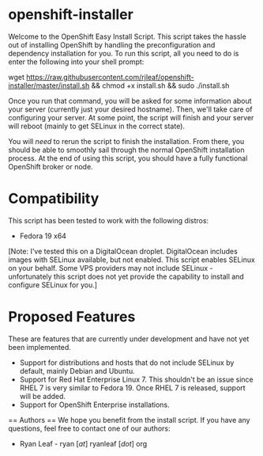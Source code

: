 openshift-installer
===================
Welcome to the OpenShift Easy Install Script. This script takes the hassle out of installing OpenShift by handling the preconfiguration and dependency installation for you. To run this script, all you need to do is enter the following into your shell prompt:

wget https://raw.githubusercontent.com/rjleaf/openshift-installer/master/install.sh && chmod +x install.sh && sudo ./install.sh

Once you run that command, you will be asked for some information about your server (currently just your desired hostname). Then, we'll take care of configuring your server. At some point, the script will finish and your server will reboot (mainly to get SELinux in the correct state).

You will _need_ to rerun the script to finish the installation. From there, you should be able to smoothly sail through the normal OpenShift installation process. At the end of using this script, you should have a fully functional OpenShift broker or node.

# Compatibility #
This script has been tested to work with the following distros:
  - Fedora 19 x64

[Note: I've tested this on a DigitalOcean droplet. DigitalOcean includes images with SELinux available, but not enabled. This script enables SELinux on your behalf. Some VPS providers may not include SELinux - unfortunately this script does not yet provide the capability to install and configure SELinux for you.]


# Proposed Features #
These are features that are currently under development and have not yet been implemented.
  - Support for distributions and hosts that do not include SELinux by default, mainly Debian and Ubuntu.
  - Support for Red Hat Enterprise Linux 7. This shouldn't be an issue since RHEL 7 is very similar to Fedora 19. Once RHEL 7 is released, support will be added.
  - Support for OpenShift Enterprise installations.
   
  
== Authors ==
We hope you benefit from the install script. If you have any questions, feel free to contact one of our authors:

- Ryan Leaf - ryan [*at*] ryanleaf [*dot*] org

